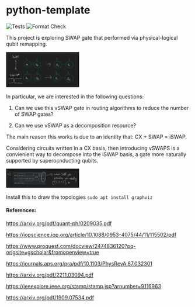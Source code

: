 # python-template

![Tests](https://github.com/Pitt-JonesLab/virtual-swap/actions/workflows/tests.yml/badge.svg?branch=main)
![Format Check](https://github.com/Pitt-JonesLab/virtual-swap/actions/workflows/format-check.yml/badge.svg?branch=main)

This project is exploring SWAP gate that performed via physical-logical qubit remapping.

<img src="images/vswap.png" width="200" />

In particular, we are interested in the following questions:

1. Can we use this vSWAP gate in routing algorithms to reduce the number of SWAP gates?

2. Can we use vSWAP as a decomposition resource?

The main reason this works is due to an identity that:
CX + SWAP = iSWAP.

Considering circuits written in a CX basis, then introducing vSWAPS is a convienient way to decompose into the iSWAP basis, a gate more naturally supported by superocnducting qubits.

<img src="images/decomp.png" width="200" />

Install this to draw the topologies
`sudo apt install graphviz`

#### References:

https://arxiv.org/pdf/quant-ph/0209035.pdf

https://iopscience.iop.org/article/10.1088/0953-4075/44/11/115502/pdf

https://www.proquest.com/docview/2474836120?pq-origsite=gscholar&fromopenview=true

https://journals.aps.org/pra/pdf/10.1103/PhysRevA.67.032301

https://arxiv.org/pdf/2211.03094.pdf

https://ieeexplore.ieee.org/stamp/stamp.jsp?arnumber=9116963

https://arxiv.org/pdf/1909.07534.pdf
